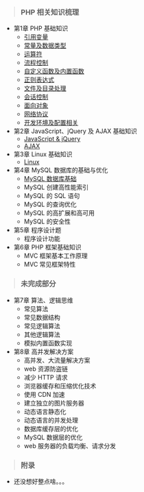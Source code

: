 >### PHP 相关知识梳理

* 第1章 PHP 基础知识
    * [引用变量](1/referenced_variable.md)
    * [常量及数据类型](1/constant_datatype.md)
    * [运算符](1/operator.md)
    * [流程控制](1/flow_control.md)
    * [自定义函数及内置函数](1/function.md)
    * [正则表达式](1/reg_exp.md)
    * [文件及目录处理](1/file_dictionary.md)
    * [会话控制](1/session_control.md)
    * [面向对象](1/object_oriented.md)
    * [网络协议](1/network_protocol.md)
    * [开发环境及配置相关](1/env_config.md)
* 第2章 JavaScript、jQuery 及 AJAX 基础知识
    * [JavaScript & jQuery]()
    * [AJAX]()
* 第3章 Linux 基础知识
    * [Linux]()
* 第4章 MySQL 数据库的基础与优化
    * [MySQL 数据库基础](4/basic.md)
    * MySQL 创建高性能索引
    * MySQL 的 SQL 语句
    * MySQL 的查询优化
    * MySQL 的高扩展和高可用
    * MySQL 的安全性
* 第5章 程序设计题
    * 程序设计功能
* 第6章 PHP 框架基础知识
    * MVC 框架基本工作原理
    * MVC 常见框架特性

>### 未完成部分

* 第7章 算法、逻辑思维
    * 常见算法
    * 常见数据结构
    * 常见逻辑算法
    * 其他逻辑算法
    * 模拟内置函数实现
* 第8章 高并发解决方案
    * 高并发、大流量解决方案
    * web 资源防盗链
    * 减少 HTTP 请求
    * 浏览器缓存和压缩优化技术
    * 使用 CDN 加速
    * 建立独立的图片服务器
    * 动态语言静态化
    * 动态语言的并发处理
    * 数据库缓存层的优化
    * MySQL 数据层的优化
    * web 服务器的负载均衡、请求分发

>### 附录 

* 还没想好整点啥。。。